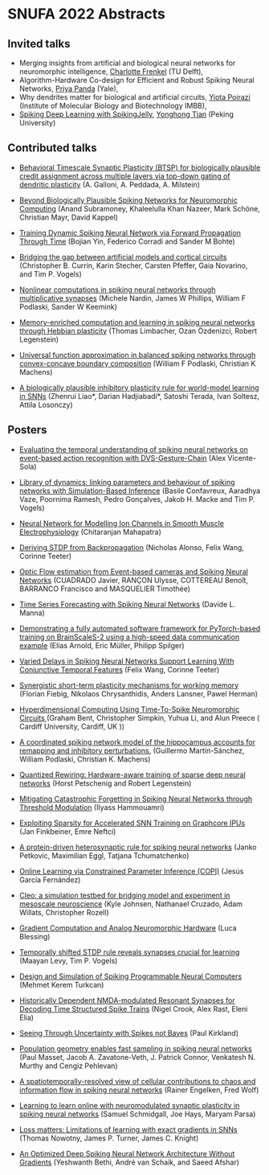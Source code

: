 
# SNUFA 2022 Abstracts

## Invited talks 

* Merging insights from artificial and biological neural networks for neuromorphic intelligence, [Charlotte Frenkel](https://chfrenkel.github.io/) (TU Delft),
* Algorithm-Hardware Co-design for Efficient and Robust Spiking Neural Networks, [Priya Panda](https://intelligentcomputinglab.yale.edu/) (Yale),
* Why dendrites matter for biological and artificial circuits, [Yiota Poirazi](http://dendrites.gr/) (Institute of Molecular Biology and Biotechnology IMBB),
* [Spiking Deep Learning with SpikingJelly](abstracts/yonghon-tian-spiking.md), [Yonghong Tian](https://www.pkuml.org/) (Peking University)


## Contributed talks


* [Behavioral Timescale Synaptic Plasticity (BTSP) for biologically plausible credit assignment across multiple layers via top-down gating of dendritic plasticity](abstracts/aaron-milstein-behavioral.md) (A. Galloni, A. Peddada, A. Milstein)

* [Beyond Biologically Plausible Spiking Networks for Neuromorphic Computing](abstracts/anand-subramoney-beyond.md) (Anand Subramoney, Khaleelulla Khan Nazeer, Mark Schöne, Christian Mayr, David Kappel)

* [Training Dynamic Spiking Neural Network via Forward Propagation Through Time](abstracts/bojian-yin-training.md) (Bojian Yin, Federico Corradi and Sander M Bohte)

* [Bridging the gap between artificial models and cortical circuits](abstracts/christopher-brian-bridging.md) (Christopher B. Currin, Karin Stecher, Carsten Pfeffer, Gaia Novarino, and Tim P. Vogels)

* [Nonlinear computations in spiking neural networks through multiplicative synapses](abstracts/michele-nardin-nonlinear.md) (Michele Nardin, James W Phillips, William F Podlaski, Sander W Keemink)

* [Memory-enriched computation and learning in spiking neural networks through Hebbian plasticity](abstracts/thomas-limbacher-memory-enriched.md) (Thomas Limbacher, Ozan Özdenizci, Robert Legenstein)

* [Universal function approximation in balanced spiking networks through convex-concave boundary composition](abstracts/william-podlaski-universal.md) (William F Podlaski, Christian K Machens)

* [A biologically plausible inhibitory plasticity rule for world-model learning in SNNs](abstracts/zhenrui-liao-biologically.md) (Zhenrui Liao*, Darian Hadjiabadi*, Satoshi Terada, Ivan Soltesz, Attila Losonczy)


## Posters


* [Evaluating the temporal understanding of spiking neural networks on event-based action recognition with DVS-Gesture-Chain](abstracts/alex-vicente-sola-evaluating.md) (Alex Vicente-Sola)

* [Library of dynamics: linking parameters and behaviour of spiking networks with Simulation-Based Inference](abstracts/basile-confavreux-library.md) (Basile Confavreux, Aaradhya Vaze, Poornima Ramesh, Pedro Gonçalves, Jakob H. Macke and Tim P. Vogels)

* [ Neural Network for Modelling Ion Channels in Smooth Muscle Electrophysiology](abstracts/chitaranjan-mahapatra-neural.md) (Chitaranjan Mahapatra)

* [Deriving STDP from Backpropagation](abstracts/corinne-teeter-deriving.md) (Nicholas Alonso, Felix Wang, Corinne Teeter)

* [Optic Flow estimation from Event-based cameras and Spiking Neural Networks](abstracts/cuadrado-javier-optic.md) (CUADRADO Javier, RANÇON Ulysse, COTTEREAU Benoît, BARRANCO Francisco and MASQUELIER Timothée)

* [Time Series Forecasting with Spiking Neural Networks](abstracts/davide-l-time.md) (Davide L. Manna)

* [Demonstrating a fully automated software framework for PyTorch-based training on BrainScaleS-2 using a high-speed data communication example](abstracts/elias-arnold-demonstrating.md) (Elias Arnold, Eric Müller, Philipp Spilger)

* [Varied Delays in Spiking Neural Networks Support Learning With Conjunctive Temporal Features](abstracts/felix-wang-varied.md) (Felix Wang, Corinne Teeter)

* [Synergistic short-term plasticity mechanisms for working memory](abstracts/florian-fiebig-synergistic.md) (Florian Fiebig, Nikolaos Chrysanthidis, Anders Lansner, Pawel Herman)

* [Hyperdimensional Computing Using Time-To-Spike Neuromorphic Circuits ](abstracts/graham-bent-hyperdimensional.md) (Graham Bent, Christopher Simpkin, Yuhua Li, and Alun Preece  ( Cardiff University, Cardiff, UK ))

* [A coordinated spiking network model of the hippocampus accounts for remapping and inhibitory perturbations.](abstracts/guillermo-martín-sánchez-coordinated.md) (Guillermo Martín-Sánchez, William Podlaski, Christian K. Machens)

* [Quantized Rewiring: Hardware-aware training of sparse deep neural networks](abstracts/horst-petschenig-quantized.md) (Horst Petschenig and Robert Legenstein)

* [Mitigating Catastrophic Forgetting in Spiking Neural Networks through Threshold Modulation](abstracts/ilyass-hammouamri-mitigating.md) (Ilyass Hammouamri)

* [Exploiting Sparsity for Accelerated SNN Training on Graphcore IPUs](abstracts/jan-finkbeiner-exploiting.md) (Jan Finkbeiner, Emre Neftci)

* [A protein-driven heterosynaptic rule for spiking neural networks](abstracts/janko-petkovic-protein-driven.md) (Janko Petkovic, Maximilian Eggl, Tatjana Tchumatchenko)

* [Online Learning via Constrained Parameter Inference (COPI)](abstracts/jesús-garcía-online.md) (Jesús García Fernández)

* [Cleo: a simulation testbed for bridging model and experiment in mesoscale neuroscience](abstracts/kyle-johnsen-cleo.md) (Kyle Johnsen, Nathanael Cruzado, Adam Willats, Christopher Rozell)

* [Gradient Computation and Analog Neuromorphic Hardware](abstracts/luca-blessing-gradient.md) (Luca Blessing)

* [Temporally shifted STDP rule reveals synapses crucial for learning](abstracts/maayan-levy-temporally.md) (Maayan Levy, Tim P. Vogels)

* [Design and Simulation of Spiking Programmable Neural Computers](abstracts/mehmet-kerem-design.md) (Mehmet Kerem Turkcan)

* [Historically Dependent NMDA-modulated Resonant Synapses for Decoding Time Structured Spike Trains](abstracts/nigel-crook-historically.md) (Nigel Crook, Alex Rast, Eleni Elia)

* [Seeing Through Uncertainty with Spikes not Bayes](abstracts/paul-kirkland-seeing.md) (Paul Kirkland)

* [Population geometry enables fast sampling in spiking neural networks](abstracts/paul-masset-population.md) (Paul Masset, Jacob A. Zavatone-Veth, J. Patrick Connor, Venkatesh N. Murthy and Cengiz Pehlevan)

* [A spatiotemporally-resolved view of cellular contributions to chaos and information flow in spiking neural networks](abstracts/rainer-engelken-spatiotemporally-resolved.md) (Rainer Engelken, Fred Wolf)

* [Learning to learn online with neuromodulated synaptic plasticity in spiking neural networks](abstracts/samuel-schmidgall-learning.md) (Samuel Schmidgall, Joe Hays, Maryam Parsa)

* [Loss matters: Limitations of learning with exact gradients in SNNs](abstracts/thomas-nowotny-loss.md) (Thomas Nowotny, James P. Turner, James C. Knight)

* [An Optimized Deep Spiking Neural Network Architecture Without Gradients](abstracts/yeshwanth-bethi-optimized.md) (Yeshwanth Bethi, André van Schaik, and Saeed Afshar)

